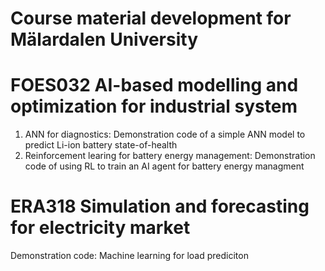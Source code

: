 # Course material development for Mälardalen University

# FOES032 AI-based modelling and optimization for industrial system
1. ANN for diagnostics: Demonstration code of a simple ANN model to predict Li-ion battery state-of-health
2. Reinforcement learing for battery energy management: Demonstration code of using RL to train an AI agent for battery energy managment

# ERA318 Simulation and forecasting for electricity market
Demonstration code: Machine learning for load prediciton
